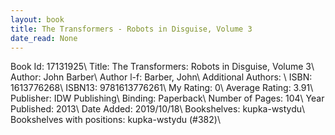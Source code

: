 ```yaml
---
layout: book
title: The Transformers - Robots in Disguise, Volume 3
date_read: None
---
```


Book Id: 17131925\ 
Title: The Transformers: Robots in Disguise, Volume 3\ 
Author: John Barber\ 
Author l-f: Barber, John\ 
Additional Authors: \ 
ISBN: 1613776268\ 
ISBN13: 9781613776261\ 
My Rating: 0\ 
Average Rating: 3.91\ 
Publisher: IDW Publishing\ 
Binding: Paperback\ 
Number of Pages: 104\ 
Year Published: 2013\ 
Date Added: 2019/10/18\ 
Bookshelves: kupka-wstydu\ 
Bookshelves with positions: kupka-wstydu (#382)\ 

